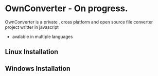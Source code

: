 # OwnConverter - On progress. 

OwnConverter is a private , cross platform and open source file converter project writter in javascript
 - avalable in multiple languages
## Linux Installation
## Windows Installation
